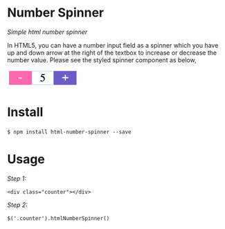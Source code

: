 # Number Spinner

*Simple html number spinner*

In HTML5, you can have a number input field as a spinner which you have up and down arrow at the right of the textbox to increase or decrease the number value. 
Please see the styled spinner component as below, 

![](spinner.png)

# Install

`$ npm install html-number-spinner --save`

# Usage

*Step 1:*

    <div class="counter"></div>
    
*Step 2:*

    $('.counter').htmlNumberSpinner()
